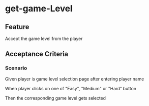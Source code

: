 # get-game-Level

## Feature

Accept the game level from the player

## Acceptance Criteria

### Scenario

  Given player is game level selection page after entering
player name

  When player clicks on one of "Easy", "Medium" or "Hard" button

  Then the corresponding game level gets selected
